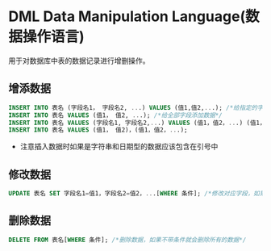 # DML Data Manipulation Language(数据操作语言)

用于对数据库中表的数据记录进行增删操作。

## 增添数据

```sql
INSERT INTO 表名 (字段名1， 字段名2, ...) VALUES (值1,值2,...); /*给指定的字段添加数据*/
INSERT INTO 表名 VALUES (值1， 值2, ...); /*给全部字段添加数据*/
INSERT INTO 表名 VALUES (字段名1, 字段名2,...) VALUES (值1，值2，...) (值1，值2，...); /*批量添加数据*/
INSERT INTO 表名 VALUES (值1， 值2)，(值1，值2，...);
```

- 注意插入数据时如果是字符串和日期型的数据应该包含在引号中

## 修改数据

```sql
UPDATE 表名 SET 字段名1=值1，字段名2=值2，...[WHERE 条件]; /*修改对应字段，如果没有条件则会修改表中所有的数据*/
```

## 删除数据

```SQL
DELETE FROM 表名[WHERE 条件]; /*删除数据，如果不带条件就会删除所有的数据*/
```

